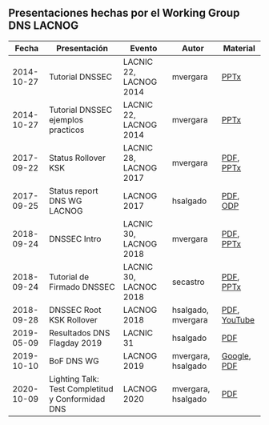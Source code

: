 ## Presentaciones hechas por el Working Group DNS LACNOG

| Fecha | Presentación | Evento | Autor | Material |
|-------|--------------|--------|-------|----------|
|2014-10-27 | Tutorial DNSSEC | LACNIC 22, LACNOG 2014 | mvergara | [PPTx](20141027-DNSSEC-LACNIC22+LACNOG2014-mvergara.pptx) |
|2014-10-27 | Tutorial DNSSEC ejemplos practicos | LACNIC 22, LACNOG 2014 | mvergara | [PPTx](20141027-DNSSEC_practical-LACNIC22+LACNOG2014-mvergara.pptx) |
|2017-09-22 | Status Rollover KSK  | LACNIC 28, LACNOG 2017  | mvergara | [PDF](20170922-status_rollover_ksk-LACNIC28-LACNOG2017-mvergara.pdf), [PPTx](original/20170922-status_rollover_ksk-LACNIC28-LACNOG2017-mvergara.pptx) |
|2017-09-25 | Status report DNS WG LACNOG | LACNOG 2017 | hsalgado  | [PDF](20170925-dnswg-lacnog-LACNIC27-hsalgado.pdf), [ODP](original/20170925-dnswg-lacnog-LACNIC27-hsalgado.odp) |
|2018-09-24 | DNSSEC Intro | LACNIC 30, LACNOG 2018 | mvergara | [PDF](20180924-DNSSEC_Intro-LACNIC30+LACNOG2018-mvergara.pdf), [PPTx](original/20180924-DNSSEC_Intro-LACNIC30+LACNOG2018-mvergara.pptx) |
|2018-09-24 | Tutorial de Firmado DNSSEC | LACNIC 30, LACNOC 2018 | secastro | [PDF](20180924-Tutorial_Firmado_DNSSEC-LACNIC30+LACNOC2018-secastro.pdf), [PPTx](original/20180924-Tutorial_Firmado_DNSSEC-LACNIC30+LACNOC2018-secastro.pptx) |
|2018-09-28 | DNSSEC Root KSK Rollover | LACNOG 2018 | hsalgado, mvergara |[PDF](20180928-Lighiting_Talk_DNSSEC_Root_KSK_Rollover-mvergara_hsalgado.pdf), [YouTube](https://youtu.be/mHxrqpxBEMc) |
|2019-05-09 | Resultados DNS Flagday 2019 | LACNIC 31 | hsalgado  | [PDF](20190509-dnsflagday-2019-resultados-LACNIC31-hsalgado.pdf) |
|2019-10-10 | BoF DNS WG | LACNOG 2019 | mvergara, hsalgado | [Google](https://docs.google.com/presentation/d/1j8NL1fiy19QsMXoOmYvyxGx9ohs0RHoowQjJRIvUVko/edit?usp=sharing), [PDF](20191009-DNS_WG_BoF-LACNOG2019-mvergara.pdf) |
|2020-10-09 | Lighting Talk: Test Completitud y Conformidad DNS | LACNOG 2020 | mvergara, hsalgado | [PDF](20200922-DNS_Completitud_y_Conformidad-LACNOG2020-mvergara_hsalgado.pdf) |
